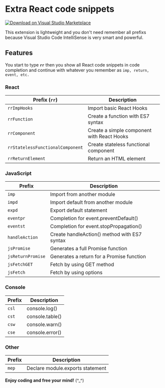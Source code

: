 # Extra React code snippets

[![Download on Visual Studio Marketplace](https://img.shields.io/visual-studio-marketplace/v/KhoiLe.extra-react-snippets.svg)](https://marketplace.visualstudio.com/items?itemName=KhoiLe.extra-react-snippets)

This extension is lightweight and you don't need remember all prefixs because Visual Studio Code IntelliSense is very smart and powerful.

## Features

You start to type **`rr`** then you show all React code snippets in code completion and continue with whatever you remember as `imp, return, event, etc.`

### React
|Prefix (`rr`)|Description|
|---|---|
|`rrImpHooks`|Import basic React Hooks|
|`rrFunction`|Create a function with ES7 syntax|
|`rrComponent`|Create a simple component with React Hooks|
|`rrStatelessFunctionalComponent`|Create stateless functional component|
|`rrReturnElement`|Return an HTML element|


### JavaScript
|Prefix|Description|
|---|---|
|`imp`|Import from another module|
|`impd`|Import default from another module|
|`expd`|Export default statement|
|`eventpr`|Completion for event.preventDefault()|
|`eventst`|Completion for event.stopPropagation()|
|`handleAction`|Create handleAction() method with ES7 syntax|
|`jsPromise`|Generates a full Promise function|
|`jsReturnPromise`|Generates a return for a Promise function|
|`jsFetchGET`|Fetch by using GET method|
|`jsFetch`|Fetch by using options|

### Console
|Prefix|Description|
|---|---|
|`csl`|console.log()|
|`cst`|console.table()|
|`csw`|console.warn()|
|`cse`|console.error()|

### Other
|Prefix|Description|
|---|---|
|`mep`|Declare module.exports statement|

**Enjoy coding and free your mind!** (^_^)
